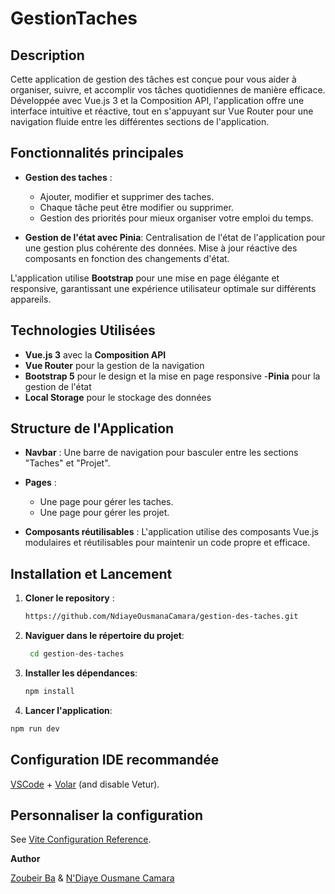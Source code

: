 # GestionTaches

## Description

Cette application de gestion des tâches est conçue pour vous aider à organiser, suivre, et accomplir vos tâches quotidiennes de manière efficace. Développée avec Vue.js 3 et la Composition API, l'application offre une interface intuitive et réactive, tout en s'appuyant sur Vue Router pour une navigation fluide entre les différentes sections de l'application.


## Fonctionnalités principales

- **Gestion des taches** : 
  - Ajouter, modifier et supprimer des taches.
  - Chaque tâche peut être modifier ou supprimer.
  - Gestion des priorités pour mieux organiser votre emploi du temps.
  
- **Gestion de l'état avec Pinia**:
Centralisation de l'état de l'application pour une gestion plus cohérente des données.
Mise à jour réactive des composants en fonction des changements d'état.


L'application utilise **Bootstrap** pour une mise en page élégante et responsive, garantissant une expérience utilisateur optimale sur différents appareils.

## Technologies Utilisées

- **Vue.js 3** avec la **Composition API**
- **Vue Router** pour la gestion de la navigation
- **Bootstrap 5** pour le design et la mise en page responsive
-**Pinia** pour la gestion de l'état
- **Local Storage** pour le stockage des données

## Structure de l'Application

- **Navbar** : Une barre de navigation pour basculer entre les sections "Taches" et "Projet".
- **Pages** : 
  - Une page pour gérer les taches.
  - Une page pour gérer les projet.
  
  
- **Composants réutilisables** : L'application utilise des composants Vue.js modulaires et réutilisables pour maintenir un code propre et efficace.

## Installation et Lancement

1. **Cloner le repository** :
   ```bash
   https://github.com/NdiayeOusmanaCamara/gestion-des-taches.git
   
2. **Naviguer dans le répertoire du projet**:
    ```bash
     cd gestion-des-taches
3. **Installer les dépendances**:
   
    ```sh
    npm install
    ```
    
4. **Lancer l'application**:  
  
  ```sh 
  npm run dev
   ```
## Configuration IDE recommandée

[VSCode](https://code.visualstudio.com/) + [Volar](https://marketplace.visualstudio.com/items?itemName=Vue.volar) (and disable Vetur).

## Personnaliser la configuration

See [Vite Configuration Reference](https://vitejs.dev/config/).



**Author**

[Zoubeir Ba](https://github.com/Zoubeir7) & [ N'Diaye Ousmane Camara](https://github.com/NdiayeOusmanaCamara)


